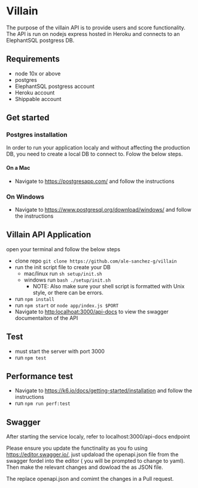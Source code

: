 # Villain

The purpose of the villain API is to provide users and score functionality. The API is run on nodejs express hosted in Heroku and connects to an ElephantSQL postgress DB.

## Requirements

- node 10x or above
- postgres
- ElephantSQL postgress account
- Heroku account
- Shippable account

## Get started

### Postgres installation

In order to run your application localy and without affecting the production DB, you need to create a local DB to connect to. Folow the below steps.

#### On a Mac

- Navigate to <https://postgresapp.com/> and follow the instructions

### On Windows

- Navigate to <https://www.postgresql.org/download/windows/> and follow the instructions

## Villain API Application

open your terminal and follow the below steps

- clone repo `git clone https://github.com/ale-sanchez-g/villain`
- run the init script file to create your DB
  - mac/linux run `sh setup/init.sh`
  - windows run `bash ./setup/init.sh`
    - NOTE: Also make sure your shell script is formatted with Unix style, or there can be errors.
- run `npm install`
- run `npm start` or `node app/index.js $PORT`
- Navigate to <http:localhoat:3000/api-docs> to view the swagger documentaiton of the API

## Test

- must start the server with port 3000
- run `npm test`

## Performance test

- Navigate to <https://k6.io/docs/getting-started/installation> and follow the instructions
- run `npm run perf:test`

## Swagger

After starting the service localy, refer to localhost:3000/api-docs endpoint

Please ensure you update the functinality as you fo using https://editor.swagger.io/, just updaload the openapi.json file from the swagger fordel into the editor ( you will be prompted to change to yaml). Then make the relevant changes and dowload the as JSON file.

The replace openapi.json and comimt the changes in a Pull request.
